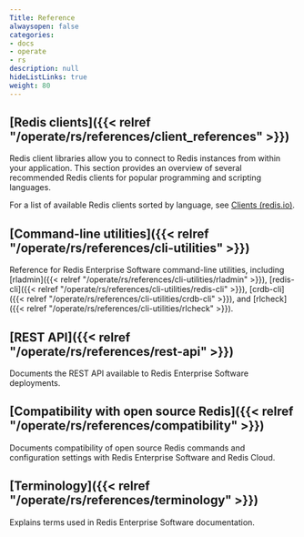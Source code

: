 ```yaml
---
Title: Reference
alwaysopen: false
categories:
- docs
- operate
- rs
description: null
hideListLinks: true
weight: 80
---
```


## [Redis clients]({{< relref "/operate/rs/references/client_references" >}})

Redis client libraries allow you to connect to Redis instances from within your application. This section provides an overview of several recommended Redis clients for popular programming and scripting languages.

For a list of available Redis clients sorted by language, see [Clients (redis.io)](https://redis.io/resources/clients/).

## [Command-line utilities]({{< relref "/operate/rs/references/cli-utilities" >}})

Reference for Redis Enterprise Software command-line utilities, including [rladmin]({{< relref "/operate/rs/references/cli-utilities/rladmin" >}}), [redis-cli]({{< relref "/operate/rs/references/cli-utilities/redis-cli" >}}), [crdb-cli]({{< relref "/operate/rs/references/cli-utilities/crdb-cli" >}}), and [rlcheck]({{< relref "/operate/rs/references/cli-utilities/rlcheck" >}}).

## [REST API]({{< relref "/operate/rs/references/rest-api" >}})

Documents the REST API available to Redis Enterprise Software deployments.

## [Compatibility with open source Redis]({{< relref "/operate/rs/references/compatibility" >}}) 

Documents compatibility of open source Redis commands and configuration settings with Redis Enterprise Software and Redis Cloud.

## [Terminology]({{< relref "/operate/rs/references/terminology" >}})

Explains terms used in Redis Enterprise Software documentation.